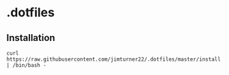 # .dotfiles

## Installation

```
curl https://raw.githubusercontent.com/jimturner22/.dotfiles/master/install.sh | /bin/bash - 
```

